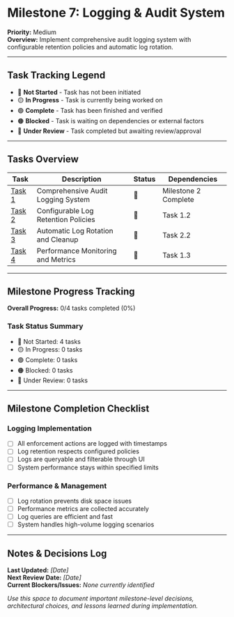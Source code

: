 # Milestone 7: Logging & Audit System

**Priority:** Medium  
**Overview:** Implement comprehensive audit logging system with configurable retention policies and automatic log rotation.

---

## Task Tracking Legend
- 🔴 **Not Started** - Task has not been initiated
- 🟡 **In Progress** - Task is currently being worked on
- 🟢 **Complete** - Task has been finished and verified
- 🟠 **Blocked** - Task is waiting on dependencies or external factors
- 🔵 **Under Review** - Task completed but awaiting review/approval

---

## Tasks Overview

| Task | Description | Status | Dependencies |
|------|-------------|---------|--------------|
| [Task 1](./task1-audit-logging.md) | Comprehensive Audit Logging System | 🔴 | Milestone 2 Complete |
| [Task 2](./task2-log-retention.md) | Configurable Log Retention Policies | 🔴 | Task 1.2 |
| [Task 3](./task3-log-rotation.md) | Automatic Log Rotation and Cleanup | 🔴 | Task 2.2 |
| [Task 4](./task4-performance-monitoring.md) | Performance Monitoring and Metrics | 🔴 | Task 1.3 |

---

## Milestone Progress Tracking

**Overall Progress:** 0/4 tasks completed (0%)

### Task Status Summary
- 🔴 Not Started: 4 tasks
- 🟡 In Progress: 0 tasks  
- 🟢 Complete: 0 tasks
- 🟠 Blocked: 0 tasks
- 🔵 Under Review: 0 tasks

---

## Milestone Completion Checklist

### Logging Implementation
- [ ] All enforcement actions are logged with timestamps
- [ ] Log retention respects configured policies
- [ ] Logs are queryable and filterable through UI
- [ ] System performance stays within specified limits

### Performance & Management
- [ ] Log rotation prevents disk space issues
- [ ] Performance metrics are collected accurately
- [ ] Log queries are efficient and fast
- [ ] System handles high-volume logging scenarios

---

## Notes & Decisions Log

**Last Updated:** _[Date]_  
**Next Review Date:** _[Date]_  
**Current Blockers/Issues:** _None currently identified_

_Use this space to document important milestone-level decisions, architectural choices, and lessons learned during implementation._ 